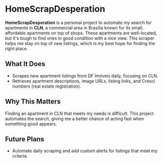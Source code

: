 # HomeScrapDesperation

**HomeScrapDesperation** is a personal project to automate my search for apartments in **CLN**, a commercial area in Brasília known for its small, affordable apartments on top of shops. These apartments are well-located, but it's tough to find ones in good condition with a nice view. This scraper helps me stay on top of new listings, which is my best hope for finding the right place.

## What It Does

- Scrapes new apartment listings from DF Imóveis daily, focusing on CLN.
- Retrieves apartment descriptions, image URLs, listing links, and Cresci numbers (real estate registration).

## Why This Matters

Finding an apartment in CLN that meets my needs is difficult. This project automates the search, giving me a better chance of acting fast when something good appears.

## Future Plans

- Automate daily scraping and add custom alerts for listings that meet my criteria.
